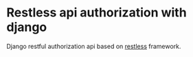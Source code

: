 # Restless api authorization with django
Django restful authorization api based on [restless](https://github.com/toastdriven/restless) framework.
